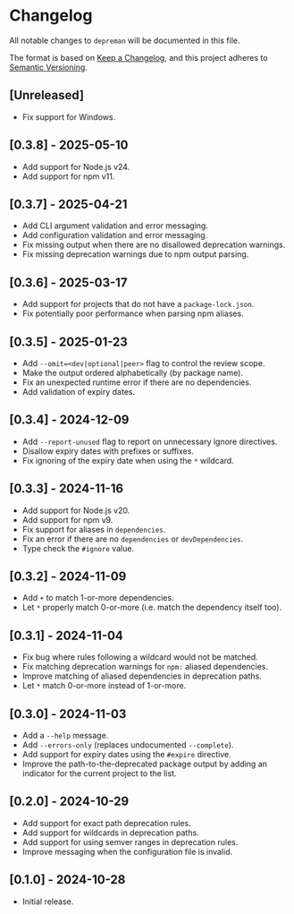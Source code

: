 <!-- SPDX-License-Identifier: CC0-1.0 -->

# Changelog

All notable changes to `depreman` will be documented in this file.

The format is based on [Keep a Changelog], and this project adheres to [Semantic
Versioning].

## [Unreleased]

- Fix support for Windows.

## [0.3.8] - 2025-05-10

- Add support for Node.js v24.
- Add support for npm v11.

## [0.3.7] - 2025-04-21

- Add CLI argument validation and error messaging.
- Add configuration validation and error messaging.
- Fix missing output when there are no disallowed deprecation warnings.
- Fix missing deprecation warnings due to npm output parsing.

## [0.3.6] - 2025-03-17

- Add support for projects that do not have a `package-lock.json`.
- Fix potentially poor performance when parsing npm aliases.

## [0.3.5] - 2025-01-23

- Add `--omit=<dev|optional|peer>` flag to control the review scope.
- Make the output ordered alphabetically (by package name).
- Fix an unexpected runtime error if there are no dependencies.
- Add validation of expiry dates.

## [0.3.4] - 2024-12-09

- Add `--report-unused` flag to report on unnecessary ignore directives.
- Disallow expiry dates with prefixes or suffixes.
- Fix ignoring of the expiry date when using the `*` wildcard.

## [0.3.3] - 2024-11-16

- Add support for Node.js v20.
- Add support for npm v9.
- Fix support for aliases in `dependencies`.
- Fix an error if there are no `dependencies` or `devDependencies`.
- Type check the `#ignore` value.

## [0.3.2] - 2024-11-09

- Add `+` to match 1-or-more dependencies.
- Let `*` properly match 0-or-more (i.e. match the dependency itself too).

## [0.3.1] - 2024-11-04

- Fix bug where rules following a wildcard would not be matched.
- Fix matching deprecation warnings for `npm:` aliased dependencies.
- Improve matching of aliased dependencies in deprecation paths.
- Let `*` match 0-or-more instead of 1-or-more.

## [0.3.0] - 2024-11-03

- Add a `--help` message.
- Add `--errors-only` (replaces undocumented `--complete`).
- Add support for expiry dates using the `#expire` directive.
- Improve the path-to-the-deprecated package output by adding an indicator for
  the current project to the list.

## [0.2.0] - 2024-10-29

- Add support for exact path deprecation rules.
- Add support for wildcards in deprecation paths.
- Add support for using semver ranges in deprecation rules.
- Improve messaging when the configuration file is invalid.

## [0.1.0] - 2024-10-28

- Initial release.

[keep a changelog]: https://keepachangelog.com/en/1.0.0/
[semantic versioning]: https://semver.org/spec/v2.0.0.html
